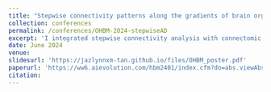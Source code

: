 ```yaml
---
title: "Stepwise connectivity patterns along the gradients of brain organization in Alzheimer's disease"
collection: conferences
permalink: /conferences/OHBM-2024-stepwiseAD
excerpt: 'I integrated stepwise connectivity analysis with connectomic gradients to investigate network reorganization in AD. See [this paper](/publications/gradientsAD) for more details.'
date: June 2024
venue: 
slidesurl: 'https://jazlynnxm-tan.github.io/files/OHBM_poster.pdf'
paperurl: 'https://ww6.aievolution.com/hbm2401/index.cfm?do=abs.viewAbstract&style=1&abstractID=2100'
citation:
---
```

